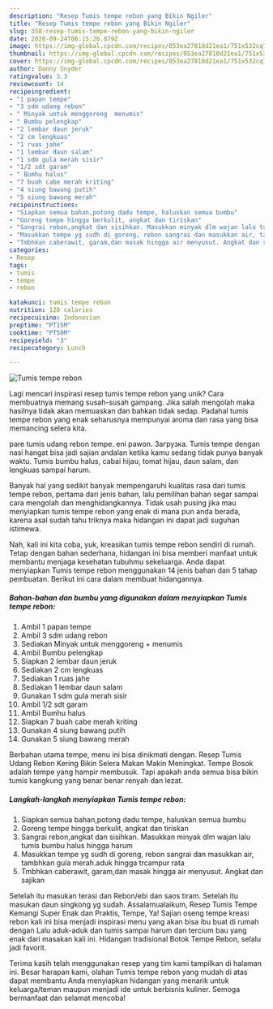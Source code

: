 ```yaml
---
description: "Resep Tumis tempe rebon yang Bikin Ngiler"
title: "Resep Tumis tempe rebon yang Bikin Ngiler"
slug: 358-resep-tumis-tempe-rebon-yang-bikin-ngiler
date: 2020-09-24T06:15:26.879Z
image: https://img-global.cpcdn.com/recipes/053ea27818d21ea1/751x532cq70/tumis-tempe-rebon-foto-resep-utama.jpg
thumbnail: https://img-global.cpcdn.com/recipes/053ea27818d21ea1/751x532cq70/tumis-tempe-rebon-foto-resep-utama.jpg
cover: https://img-global.cpcdn.com/recipes/053ea27818d21ea1/751x532cq70/tumis-tempe-rebon-foto-resep-utama.jpg
author: Danny Snyder
ratingvalue: 3.3
reviewcount: 14
recipeingredient:
- "1 papan tempe"
- "3 sdm udang rebon"
- " Minyak untuk menggoreng  menumis"
- " Bumbu pelengkap"
- "2 lembar daun jeruk"
- "2 cm lengkuas"
- "1 ruas jahe"
- "1 lembar daun salam"
- "1 sdm gula merah sisir"
- "1/2 sdt garam"
- " Bumhu halus"
- "7 buah cabe merah kriting"
- "4 siung bawang putih"
- "5 siung bawang merah"
recipeinstructions:
- "Siapkan semua bahan,potong dadu tempe, haluskan semua bumbu"
- "Goreng tempe hingga berkulit, angkat dan tiriskan"
- "Sangrai rebon,angkat dan sisihkan. Masukkan minyak dlm wajan lalu tumis bumbu halus hingga harum"
- "Masukkan tempe yg sudh di goreng, rebon sangrai dan masukkan air, tambhkan gula merah.aduk hingga trcampur rata"
- "Tmbhkan caberawit, garam,dan masak hingga air menyusut. Angkat dan sajikan"
categories:
- Resep
tags:
- tumis
- tempe
- rebon

katakunci: tumis tempe rebon 
nutrition: 120 calories
recipecuisine: Indonesian
preptime: "PT15M"
cooktime: "PT50M"
recipeyield: "3"
recipecategory: Lunch

---
```



![Tumis tempe rebon](https://img-global.cpcdn.com/recipes/053ea27818d21ea1/751x532cq70/tumis-tempe-rebon-foto-resep-utama.jpg)

Lagi mencari inspirasi resep tumis tempe rebon yang unik? Cara membuatnya memang susah-susah gampang. Jika salah mengolah maka hasilnya tidak akan memuaskan dan bahkan tidak sedap. Padahal tumis tempe rebon yang enak seharusnya mempunyai aroma dan rasa yang bisa memancing selera kita.

pare tumis udang rebon tempe. eni pawon. Загрузка. Tumis tempe dengan nasi hangat bisa jadi sajian andalan ketika kamu sedang tidak punya banyak waktu. Tumis bumbu halus, cabai hijau, tomat hijau, daun salam, dan lengkuas sampai harum.

Banyak hal yang sedikit banyak mempengaruhi kualitas rasa dari tumis tempe rebon, pertama dari jenis bahan, lalu pemilihan bahan segar sampai cara mengolah dan menghidangkannya. Tidak usah pusing jika mau menyiapkan tumis tempe rebon yang enak di mana pun anda berada, karena asal sudah tahu triknya maka hidangan ini dapat jadi suguhan istimewa.


Nah, kali ini kita coba, yuk, kreasikan tumis tempe rebon sendiri di rumah. Tetap dengan bahan sederhana, hidangan ini bisa memberi manfaat untuk membantu menjaga kesehatan tubuhmu sekeluarga. Anda dapat menyiapkan Tumis tempe rebon menggunakan 14 jenis bahan dan 5 tahap pembuatan. Berikut ini cara dalam membuat hidangannya.

<!--inarticleads1-->

##### Bahan-bahan dan bumbu yang digunakan dalam menyiapkan Tumis tempe rebon:

1. Ambil 1 papan tempe
1. Ambil 3 sdm udang rebon
1. Sediakan  Minyak untuk menggoreng + menumis
1. Ambil  Bumbu pelengkap
1. Siapkan 2 lembar daun jeruk
1. Sediakan 2 cm lengkuas
1. Sediakan 1 ruas jahe
1. Sediakan 1 lembar daun salam
1. Gunakan 1 sdm gula merah sisir
1. Ambil 1/2 sdt garam
1. Ambil  Bumhu halus
1. Siapkan 7 buah cabe merah kriting
1. Gunakan 4 siung bawang putih
1. Gunakan 5 siung bawang merah


Berbahan utama tempe, menu ini bisa dinikmati dengan. Resep Tumis Udang Rebon Kering Bikin Selera Makan Makin Meningkat. Tempe Bosok adalah tempe yang hampir membusuk. Tapi apakah anda semua bisa bikin tumis kangkung yang benar benar renyah dan lezat. 

<!--inarticleads2-->

##### Langkah-langkah menyiapkan Tumis tempe rebon:

1. Siapkan semua bahan,potong dadu tempe, haluskan semua bumbu
1. Goreng tempe hingga berkulit, angkat dan tiriskan
1. Sangrai rebon,angkat dan sisihkan. Masukkan minyak dlm wajan lalu tumis bumbu halus hingga harum
1. Masukkan tempe yg sudh di goreng, rebon sangrai dan masukkan air, tambhkan gula merah.aduk hingga trcampur rata
1. Tmbhkan caberawit, garam,dan masak hingga air menyusut. Angkat dan sajikan


Setelah itu masukan terasi dan Rebon/ebi dan saos tiram. Setelah itu masukan daun singkong yg sudah. Assalamualaikum, Resep Tumis Tempe Kemangi Super Enak dan Praktis, Tempe, Ya! Sajian oseng tempe kreasi rebon kali ini bisa menjadi inspirasi menu yang akan bisa ibu buat di rumah dengan Lalu aduk-aduk dan tumis sampai harum dan tercium bau yang enak dari masakan kali ini. Hidangan tradisional Botok Tempe Rebon, selalu jadi favorit. 

Terima kasih telah menggunakan resep yang tim kami tampilkan di halaman ini. Besar harapan kami, olahan Tumis tempe rebon yang mudah di atas dapat membantu Anda menyiapkan hidangan yang menarik untuk keluarga/teman maupun menjadi ide untuk berbisnis kuliner. Semoga bermanfaat dan selamat mencoba!
